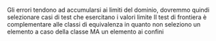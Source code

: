Gli errori tendono ad accumularsi ai limiti del dominio, dovremmo quindi selezionare casi di test che esercitano i valori limite
Il test di frontiera è complementare alle classi di equivalenza in quanto non seleziono un elemento a caso della classe MA un elemento ai confini